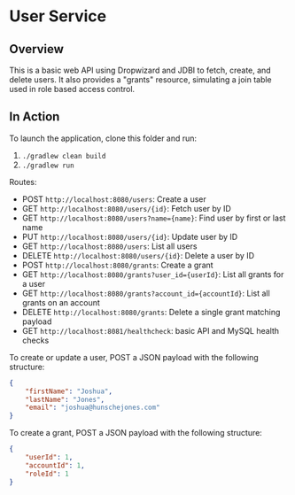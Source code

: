 # User Service

## Overview
This is a basic web API using Dropwizard and JDBI to fetch, create, and delete users. It also provides a "grants" resource, simulating a join table used in role based access control. 

## In Action
To launch the application, clone this folder and run:
1. `./gradlew clean build`
2. `./gradlew run`

Routes:
* POST `http://localhost:8080/users`: Create a user
* GET `http://localhost:8080/users/{id}`: Fetch user by ID
* GET `http://localhost:8080/users?name={name}`: Find user by first or last name
* PUT `http://localhost:8080/users/{id}`: Update user by ID
* GET `http://localhost:8080/users`: List all users
* DELETE `http://localhost:8080/users/{id}`: Delete a user by ID
* POST `http://localhost:8080/grants`: Create a grant
* GET `http://localhost:8080/grants?user_id={userId}`: List all grants for a user
* GET `http://localhost:8080/grants?account_id={accountId}`: List all grants on an account
* DELETE `http://localhost:8080/grants`: Delete a single grant matching payload
* GET `http://localhost:8081/healthcheck`: basic API and MySQL health checks

To create or update a user, POST a JSON payload with the following structure:

```json
{
    "firstName": "Joshua",
    "lastName": "Jones",
    "email": "joshua@hunschejones.com"
}
```

To create a grant, POST a JSON payload with the following structure:
```json
{
    "userId": 1,
    "accountId": 1,
    "roleId": 1
}
```
